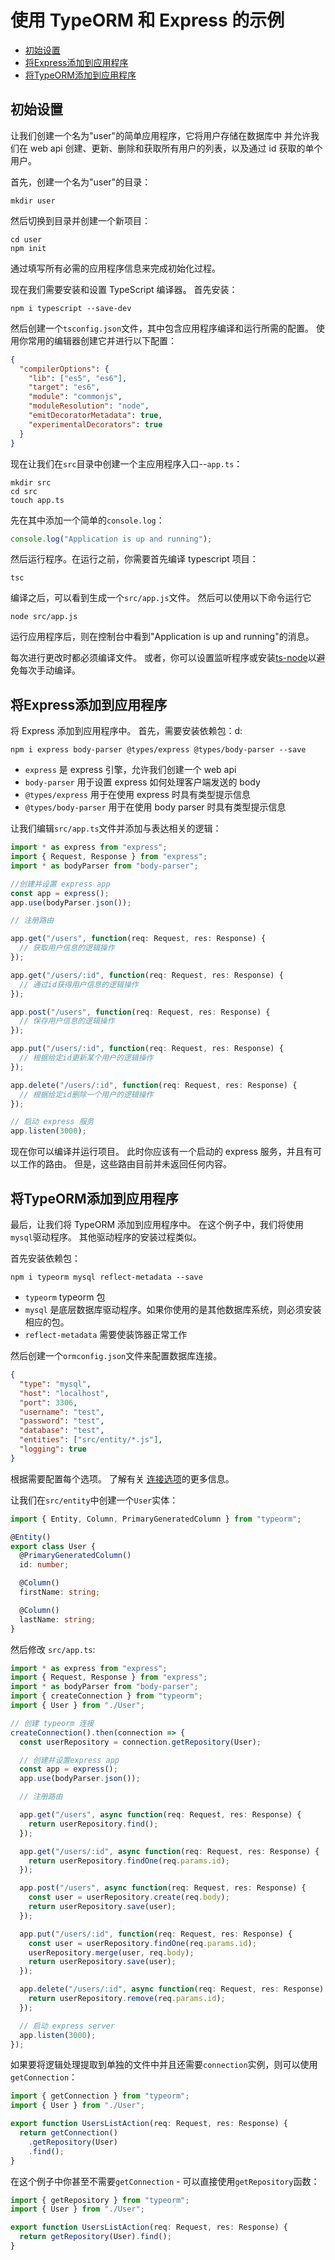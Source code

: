 # 使用 TypeORM 和 Express 的示例

  * [初始设置](#初始设置)
  * [将Express添加到应用程序](#将Express添加到应用程序)
  * [将TypeORM添加到应用程序](#将TypeORM添加到应用程序)

## 初始设置

让我们创建一个名为"user"的简单应用程序，它将用户存储在数据库中
并允许我们在 web api 创建、更新、删除和获取所有用户的列表，以及通过 id 获取的单个用户。

首先，创建一个名为"user"的目录：

```
mkdir user
```

然后切换到目录并创建一个新项目：

```
cd user
npm init
```

通过填写所有必需的应用程序信息来完成初始化过程。

现在我们需要安装和设置 TypeScript 编译器。 首先安装：

```
npm i typescript --save-dev
```

然后创建一个`tsconfig.json`文件，其中包含应用程序编译和运行所需的配置。 使用你常用的编辑器创建它并进行以下配置：

```json
{
  "compilerOptions": {
    "lib": ["es5", "es6"],
    "target": "es6",
    "module": "commonjs",
    "moduleResolution": "node",
    "emitDecoratorMetadata": true,
    "experimentalDecorators": true
  }
}
```

现在让我们在`src`目录中创建一个主应用程序入口--`app.ts`：

```
mkdir src
cd src
touch app.ts
```

先在其中添加一个简单的`console.log`：

```typescript
console.log("Application is up and running");
```

然后运行程序。在运行之前，你需要首先编译 typescript 项目：

```
tsc
```

编译之后，可以看到生成一个`src/app.js`文件。
然后可以使用以下命令运行它

```
node src/app.js
```

运行应用程序后，则在控制台中看到"Application is up and running"的消息。

每次进行更改时都必须编译文件。
或者，你可以设置监听程序或安装[ts-node](http://github.com/ts-node/ts-node)以避免每次手动编译。

## 将Express添加到应用程序

将 Express 添加到应用程序中。 首先，需要安装依赖包：d:

```
npm i express body-parser @types/express @types/body-parser --save
```

- `express` 是 express 引擎，允许我们创建一个 web api
- `body-parser` 用于设置 express 如何处理客户端发送的 body
- `@types/express` 用于在使用 express 时具有类型提示信息
- `@types/body-parser` 用于在使用 body parser 时具有类型提示信息

让我们编辑`src/app.ts`文件并添加与表达相关的逻辑：

```typescript
import * as express from "express";
import { Request, Response } from "express";
import * as bodyParser from "body-parser";

//创建并设置 express app
const app = express();
app.use(bodyParser.json());

// 注册路由

app.get("/users", function(req: Request, res: Response) {
  // 获取用户信息的逻辑操作
});

app.get("/users/:id", function(req: Request, res: Response) {
  // 通过id获得用户信息的逻辑操作
});

app.post("/users", function(req: Request, res: Response) {
  // 保存用户信息的逻辑操作
});

app.put("/users/:id", function(req: Request, res: Response) {
  // 根据给定id更新某个用户的逻辑操作
});

app.delete("/users/:id", function(req: Request, res: Response) {
  // 根据给定id删除一个用户的逻辑操作
});

// 启动 express 服务
app.listen(3000);
```

现在你可以编译并运行项目。
此时你应该有一个启动的 express 服务，并且有可以工作的路由。
但是，这些路由目前并未返回任何内容。

## 将TypeORM添加到应用程序

最后，让我们将 TypeORM 添加到应用程序中。
在这个例子中，我们将使用`mysql`驱动程序。
其他驱动程序的安装过程类似。

首先安装依赖包：

```
npm i typeorm mysql reflect-metadata --save
```

- `typeorm` typeorm 包
- `mysql` 是底层数据库驱动程序。如果你使用的是其他数据库系统，则必须安装相应的包。
- `reflect-metadata` 需要使装饰器正常工作

然后创建一个`ormconfig.json`文件来配置数据库连接。

```json
{
  "type": "mysql",
  "host": "localhost",
  "port": 3306,
  "username": "test",
  "password": "test",
  "database": "test",
  "entities": ["src/entity/*.js"],
  "logging": true
}
```

根据需要配置每个选项。
了解有关 [连接选项](./connection-options.md)的更多信息。

让我们在`src/entity`中创建一个`User`实体：

```typescript
import { Entity, Column, PrimaryGeneratedColumn } from "typeorm";

@Entity()
export class User {
  @PrimaryGeneratedColumn()
  id: number;

  @Column()
  firstName: string;

  @Column()
  lastName: string;
}
```

然后修改 `src/app.ts`:

```typescript
import * as express from "express";
import { Request, Response } from "express";
import * as bodyParser from "body-parser";
import { createConnection } from "typeorm";
import { User } from "./User";

// 创建 typeorm 连接
createConnection().then(connection => {
  const userRepository = connection.getRepository(User);

  // 创建并设置express app
  const app = express();
  app.use(bodyParser.json());

  // 注册路由

  app.get("/users", async function(req: Request, res: Response) {
    return userRepository.find();
  });

  app.get("/users/:id", async function(req: Request, res: Response) {
    return userRepository.findOne(req.params.id);
  });

  app.post("/users", async function(req: Request, res: Response) {
    const user = userRepository.create(req.body);
    return userRepository.save(user);
  });

  app.put("/users/:id", function(req: Request, res: Response) {
    const user = userRepository.findOne(req.params.id);
    userRepository.merge(user, req.body);
    return userRepository.save(user);
  });

  app.delete("/users/:id", async function(req: Request, res: Response) {
    return userRepository.remove(req.params.id);
  });

  // 启动 express server
  app.listen(3000);
});
```

如果要将逻辑处理提取到单独的文件中并且还需要`connection`实例，则可以使用`getConnection`：

```typescript
import { getConnection } from "typeorm";
import { User } from "./User";

export function UsersListAction(req: Request, res: Response) {
  return getConnection()
    .getRepository(User)
    .find();
}
```

在这个例子中你甚至不需要`getConnection` - 可以直接使用`getRepository`函数：

```typescript
import { getRepository } from "typeorm";
import { User } from "./User";

export function UsersListAction(req: Request, res: Response) {
  return getRepository(User).find();
}
```
